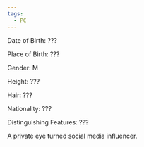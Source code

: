 ```yaml
---
tags:
  - PC
---
```

Date of Birth: ???

Place of Birth: ???

Gender: M

Height: ???

Hair: ???

Nationality: ???

Distinguishing Features: ???

A private eye turned social media influencer.